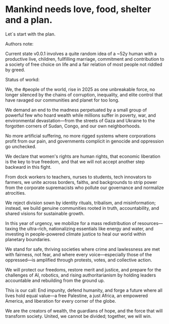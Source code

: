 # Mankind needs love, food, shelter and a plan. 
Let`s start with the plan.

Authors note: 

Current state v0.0.1 involves a quite random idea of a ~52y human with a productive live, children, fullfilling marriage, commitment and contribution to a society of free choice on life and a fair relation of most people not riddled by greed.

Status of workd:

We, the #people of the world, rise in 2025 as one unbreakable force, no longer silenced by the chains of corruption, inequality, and elite control that have ravaged our communities and planet for too long. 

 We demand an end to the madness perpetuated by a small group of powerful few who hoard wealth while millions suffer in poverty, war, and environmental devastation—from the streets of Gaza and Ukraine to the forgotten corners of Sudan, Congo, and our own neighborhoods. 

 No more artificial suffering, no more rigged systems where corporations profit from our pain, and governments complicit in genocide and oppression go unchecked. 

We declare that women's rights are human rights, that economic liberation is the key to true freedom, and that we will not accept another step backward in this fight. 

 From dock workers to teachers, nurses to students, tech innovators to farmers, we unite across borders, faiths, and backgrounds to strip power from the corporate supremacists who pollute our governance and normalize atrocities. 

 We reject division sown by identity rituals, tribalism, and misinformation; instead, we build genuine communities rooted in truth, accountability, and shared visions for sustainable growth. 

In this year of urgency, we mobilize for a mass redistribution of resources—taxing the ultra-rich, nationalizing essentials like energy and water, and investing in people-powered climate justice to heal our world within planetary boundaries. 

 We stand for safe, thriving societies where crime and lawlessness are met with fairness, not fear, and where every voice—especially those of the oppressed—is amplified through protests, votes, and collective action. 

 We will protect our freedoms, restore merit and justice, and prepare for the challenges of AI, robotics, and rising authoritarianism by holding leaders accountable and rebuilding from the ground up. 

This is our call: End impunity, defend humanity, and forge a future where all lives hold equal value—a free Palestine, a just Africa, an empowered America, and liberation for every corner of the globe. 

 We are the creators of wealth, the guardians of hope, and the force that will transform society. United, we cannot be divided; together, we will win.
